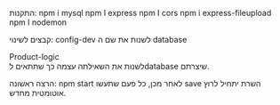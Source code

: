 התקנות: 
npm i mysql
npm I express
npm I cors
npm i express-fileupload
npm I nodemon

קבצים לשינוי:
config-dev  לשנות את שם ה database

Product-logic  
לשנות את השאילתה עצמה כך שתתאים לdatabase שיצרתם. 

הרצה ראשונה:
npm start
לאחר מכן, כל פעם שתעשו save השרת יתחיל לרוץ אוטומטית מחדש.
